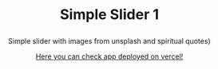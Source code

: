 # <p align="center">Simple Slider 1</p>

<p align="center">
Simple slider with images from unsplash and spiritual quotes)
</p>

[<p align="center">Here you can check app deployed on vercel!</p>](https://simple-slider-1.vercel.app/)
